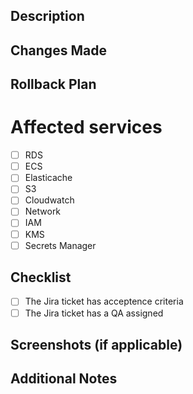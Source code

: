 ## Description

<!-- Provide a brief description of the changes in this pull request. -->

## Changes Made

<!-- List the key changes made in this PR -->

## Rollback Plan

<!-- Describe the rollout plan for this change. -->

# Affected services

- [ ] RDS
- [ ] ECS
- [ ] Elasticache
- [ ] S3
- [ ] Cloudwatch
- [ ] Network
- [ ] IAM
- [ ] KMS
- [ ] Secrets Manager

## Checklist

- [ ] The Jira ticket has acceptence criteria
- [ ] The Jira ticket has a QA assigned

## Screenshots (if applicable)

<!-- Add any screenshots to help explain the changes visually. -->

## Additional Notes

<!-- Add any other context or information here. -->